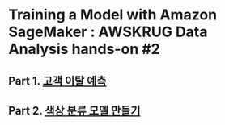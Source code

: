# Training a Model with Amazon SageMaker : AWSKRUG Data Analysis hands-on #2

## Part 1. [고객 이탈 예측](churn-prediction.md)

## Part 2. [색상 분류 모델 만들기](https://github.com/yansonz/2018-handson-data-02)
